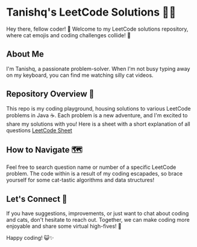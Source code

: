 # Tanishq's LeetCode Solutions 🐱‍💻

Hey there, fellow coder! 👋 Welcome to my LeetCode solutions repository, where cat emojis and coding challenges collide! 🚀

## About Me
I'm Tanishq, a passionate problem-solver. When I'm not busy typing away on my keyboard, you can find me watching silly cat videos.

## Repository Overview 📂
This repo is my coding playground, housing solutions to various LeetCode problems in Java ☕. Each problem is a new adventure, and I'm excited to share my solutions with you!
Here is a sheet with a short explanation of all questions [LeetCode Sheet](https://docs.google.com/spreadsheets/d/1EJ8oFdVNb-ZKutQgN24SK_1i5lkmX7yBnD1sP4KZQ_A/edit?usp=sharing)

## How to Navigate 🗺️
Feel free to search question name or number of a specific LeetCode problem. The code within is a result of my coding escapades, so brace yourself for some cat-tastic algorithms and data structures!

## Let's Connect 🤝
If you have suggestions, improvements, or just want to chat about coding and cats, don't hesitate to reach out. Together, we can make coding more enjoyable and share some virtual high-fives! 🙌

Happy coding! 😺✨